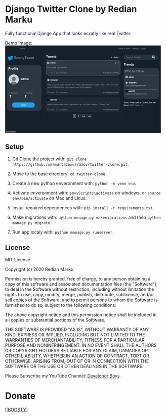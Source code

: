 # Django Twitter Clone by Redian Marku

Fully functional Django App that looks ecxatly like real Twitter.

Demo Image:
![](TwitterDemo.png)

## Setup

1. Git Clone the project with: ```git clone https://github.com/murtazoxurramov/twitter-clone.git```.

2. Move to the base directory: ```cd twitter-clone```

3. Create a new python enveronment with: ```python -m venv env```.

4. Activate enveronment with: ```env\Scripts\activate``` on windows, or ```source env/bin/activate``` on Mac and Linux.

5. Install required dependences with: ```pip install -r requirements.txt```.

6. Make migrations with: ```python manage.py makemigrations``` and then ```python manage.py migrate```.

7. Run app localy with: ```python manage.py runserver```.

## License
MIT License

Copyright (c) 2020 Redian Marku

Permission is hereby granted, free of charge, to any person obtaining a copy
of this software and associated documentation files (the "Software"), to deal
in the Software without restriction, including without limitation the rights
to use, copy, modify, merge, publish, distribute, sublicense, and/or sell
copies of the Software, and to permit persons to whom the Software is
furnished to do so, subject to the following conditions:

The above copyright notice and this permission notice shall be included in all
copies or substantial portions of the Software.

THE SOFTWARE IS PROVIDED "AS IS", WITHOUT WARRANTY OF ANY KIND, EXPRESS OR
IMPLIED, INCLUDING BUT NOT LIMITED TO THE WARRANTIES OF MERCHANTABILITY,
FITNESS FOR A PARTICULAR PURPOSE AND NONINFRINGEMENT. IN NO EVENT SHALL THE
AUTHORS OR COPYRIGHT HOLDERS BE LIABLE FOR ANY CLAIM, DAMAGES OR OTHER
LIABILITY, WHETHER IN AN ACTION OF CONTRACT, TORT OR OTHERWISE, ARISING FROM,
OUT OF OR IN CONNECTION WITH THE SOFTWARE OR THE USE OR OTHER DEALINGS IN THE
SOFTWARE.

Please Subscribe my YouTube Channel: <a href="https://www.youtube.com/channel/UCRzwgLpWiraAvDInpdhv7Aw" target="_blank">Developer Boys</a>.

# Donate
[![BOOSTY]]( https://boosty.to/devboys)
